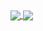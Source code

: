 <a href="https://github.com/anuraghazra/github-readme-stats">
  <img align="center" src="https://github-readme-stats.vercel.app/api?username=mmnkuh&&show_icons=true&title_color=ffffff&icon_color=bb2acf&text_color=daf7dc&bg_color=151515" />
</a>

<a href="https://github-readme-stats.vercel.app/api/top-langs/?username=mmnkuh&layout=compact">
  <img align="center" src="https://github-readme-stats.vercel.app/api/top-langs/?username=mmnkuh&layout=compact&bg_color=151515&title_color=ffffff" />
</a>
